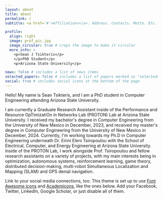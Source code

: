 ```yaml
---
layout: about
title: about
permalink: /
subtitle: <a href='#'>Affiliations</a>. Address. Contacts. Motto. Etc.

profile:
  align: right
  image: prof_pic.jpg
  image_circular: true # crops the image to make it circular
  more_info: >
    <p>Sean J Tsikteris</p>
    </p>PhD Student</p>
    <p>Arizona State University</p>

news: false # includes a list of news items
selected_papers: false # includes a list of papers marked as "selected={true}"
social: true # includes social icons at the bottom of the page
---
```


Hello! My name is Sean Tsikteris, and I am a PhD student in Computer Engineering attending Arizona State University.

I am currently a Graduate Research Assistant inside of the Performance and Resource OpTimizatiOn in Networks Lab (PROTON) Lab at Arizona State University. I received my bachelor's degree in Computer Engineering from the University of New Mexico in December, 2023, and received my master's degree in Computer Engineering from the University of New Mexico in December, 2024. Currently, I'm working towards my Ph.D in Computer Engineering underneath Dr. Eirini Eleni Tsiropoulou with the School of Electrical, Computer, and Energy Engineering at Arizona State University. Inside of the PROTON Lab, I work alongside Prof. Tsiropoulou and fellow research assistants on a variety of projects, with my main interests being in optimization, autonomous systems, reinforcement learning, game theory, distributed decision-making, multi-robot Simultaneous Localization and Mapping (SLAM) and GPS denial navigation.


Link to your social media connections, too. This theme is set up to use [Font Awesome icons](https://fontawesome.com/) and [Academicons](https://jpswalsh.github.io/academicons/), like the ones below. Add your Facebook, Twitter, LinkedIn, Google Scholar, or just disable all of them.
